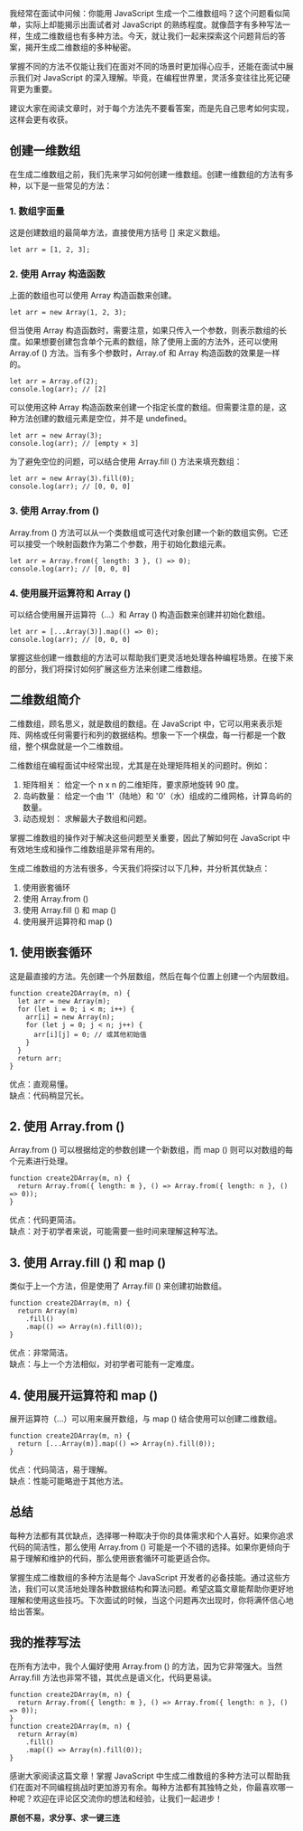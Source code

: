 我经常在面试中问候：你能用 JavaScript 生成一个二维数组吗？这个问题看似简单，实际上却能揭示出面试者对 JavaScript 的熟练程度。就像茴字有多种写法一样，生成二维数组也有多种方法。今天，就让我们一起来探索这个问题背后的答案，揭开生成二维数组的多种秘密。

掌握不同的方法不仅能让我们在面对不同的场景时更加得心应手，还能在面试中展示我们对 JavaScript 的深入理解。毕竟，在编程世界里，灵活多变往往比死记硬背更为重要。

建议大家在阅读文章时，对于每个方法先不要看答案，而是先自己思考如何实现，这样会更有收获。

## 创建一维数组

在生成二维数组之前，我们先来学习如何创建一维数组。创建一维数组的方法有多种，以下是一些常见的方法：

### 1. 数组字面量

这是创建数组的最简单方法，直接使用方括号 \[] 来定义数组。

```
let arr = [1, 2, 3];
```

### 2. 使用 Array 构造函数

上面的数组也可以使用 Array 构造函数来创建。

```
let arr = new Array(1, 2, 3);
```

但当使用 Array 构造函数时，需要注意，如果只传入一个参数，则表示数组的长度。如果想要创建包含单个元素的数组，除了使用上面的方法外，还可以使用 Array.of () 方法。当有多个参数时，Array.of 和 Array 构造函数的效果是一样的。

```
let arr = Array.of(2);
console.log(arr); // [2]
```

可以使用这种 Array 构造函数来创建一个指定长度的数组。但需要注意的是，这种方法创建的数组元素是空位，并不是 undefined。

```
let arr = new Array(3);
console.log(arr); // [empty × 3]
```

为了避免空位的问题，可以结合使用 Array.fill () 方法来填充数组：

```
let arr = new Array(3).fill(0);
console.log(arr); // [0, 0, 0]
```

### 3. 使用 Array.from ()

Array.from () 方法可以从一个类数组或可迭代对象创建一个新的数组实例。它还可以接受一个映射函数作为第二个参数，用于初始化数组元素。

```
let arr = Array.from({ length: 3 }, () => 0);
console.log(arr); // [0, 0, 0]
```

### 4. 使用展开运算符和 Array ()

可以结合使用展开运算符（...）和 Array () 构造函数来创建并初始化数组。

```
let arr = [...Array(3)].map(() => 0);
console.log(arr); // [0, 0, 0]
```

掌握这些创建一维数组的方法可以帮助我们更灵活地处理各种编程场景。在接下来的部分，我们将探讨如何扩展这些方法来创建二维数组。

## 二维数组简介

二维数组，顾名思义，就是数组的数组。在 JavaScript 中，它可以用来表示矩阵、网格或任何需要行和列的数据结构。想象一下一个棋盘，每一行都是一个数组，整个棋盘就是一个二维数组。

二维数组在编程面试中经常出现，尤其是在处理矩阵相关的问题时。例如：

1. 矩阵相关： 给定一个 n x n 的二维矩阵，要求原地旋转 90 度。
2. 岛屿数量： 给定一个由 '1'（陆地）和 '0'（水）组成的二维网格，计算岛屿的数量。
3. 动态规划： 求解最大子数组和问题。

掌握二维数组的操作对于解决这些问题至关重要，因此了解如何在 JavaScript 中有效地生成和操作二维数组是非常有用的。

生成二维数组的方法有很多，今天我们将探讨以下几种，并分析其优缺点：

1. 使用嵌套循环
2. 使用 Array.from ()
3. 使用 Array.fill () 和 map ()
4. 使用展开运算符和 map ()

## 1. 使用嵌套循环

这是最直接的方法。先创建一个外层数组，然后在每个位置上创建一个内层数组。

```
function create2DArray(m, n) {
  let arr = new Array(m);
  for (let i = 0; i < m; i++) {
    arr[i] = new Array(n);
    for (let j = 0; j < n; j++) {
      arr[i][j] = 0; // 或其他初始值
    }
  }
  return arr;
}
```

优点：直观易懂。\
缺点：代码稍显冗长。

## 2. 使用 Array.from ()

Array.from () 可以根据给定的参数创建一个新数组，而 map () 则可以对数组的每个元素进行处理。

```
function create2DArray(m, n) {
  return Array.from({ length: m }, () => Array.from({ length: n }, () => 0));
}
```

优点：代码更简洁。\
缺点：对于初学者来说，可能需要一些时间来理解这种写法。

## 3. 使用 Array.fill () 和 map ()

类似于上一个方法，但是使用了 Array.fill () 来创建初始数组。

```
function create2DArray(m, n) {
  return Array(m)
    .fill()
    .map(() => Array(n).fill(0));
}
```

优点：非常简洁。\
缺点：与上一个方法相似，对初学者可能有一定难度。

## 4. 使用展开运算符和 map ()

展开运算符（...）可以用来展开数组，与 map () 结合使用可以创建二维数组。

```
function create2DArray(m, n) {
  return [...Array(m)].map(() => Array(n).fill(0));
}
```

优点：代码简洁，易于理解。\
缺点：性能可能略逊于其他方法。

## 总结

每种方法都有其优缺点，选择哪一种取决于你的具体需求和个人喜好。如果你追求代码的简洁性，那么使用 Array.from () 可能是一个不错的选择。如果你更倾向于易于理解和维护的代码，那么使用嵌套循环可能更适合你。

掌握生成二维数组的多种方法是每个 JavaScript 开发者的必备技能。通过这些方法，我们可以灵活地处理各种数据结构和算法问题。希望这篇文章能帮助你更好地理解和使用这些技巧。下次面试的时候，当这个问题再次出现时，你将满怀信心地给出答案。

## 我的推荐写法

在所有方法中，我个人偏好使用 Array.from () 的方法，因为它非常强大。当然 Array.fill 方法也非常不错，其优点是语义化，代码更易读。

```
function create2DArray(m, n) {
  return Array.from({ length: m }, () => Array.from({ length: n }, () => 0));
}
function create2DArray(m, n) {
  return Array(m)
    .fill()
    .map(() => Array(n).fill(0));
}
```

感谢大家阅读这篇文章！掌握 JavaScript 中生成二维数组的多种方法可以帮助我们在面对不同编程挑战时更加游刃有余。每种方法都有其独特之处，你最喜欢哪一种呢？欢迎在评论区交流你的想法和经验，让我们一起进步！

**原创不易，求分享、求一键三连**
